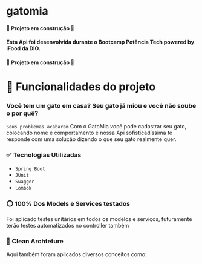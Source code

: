 # gatomia
#### :construction: Projeto em construção :construction:

#### Esta Api foi desenvolvida durante o Bootcamp Potência Tech powered by iFood da DIO.

#### :construction: Projeto em construção :construction:


# :hammer: Funcionalidades do projeto
### Você tem um gato em casa? Seu gato já miou e você não soube o por quê?
`Seus problemas acabaram`
Com o GatoMia você pode cadastrar seu gato, colocando nome e comportamento e nossa Api sofisticadíssima te responde com uma solução dizendo o que seu gato realmente quer.

### :white_check_mark: Tecnologias Utilizadas
- `Spring Boot`
- `JUnit`
- `Swagger`
- `Lombok`

### :o: 100% Dos Models e Services testados
Foi aplicado testes unitários em todos os modelos e serviços, futuramente terão testes automatizados no controller também

### :page_with_curl: Clean Archteture
Aqui também foram aplicados diversos conceitos como:
